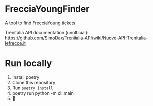 # FrecciaYoungFinder


A tool to find FrecciaYoung tickets


Trenitalia API documentation (unofficial): https://github.com/SimoDax/Trenitalia-API/wiki/Nuove-API-Trenitalia-lefrecce.it

# Run locally

1. Install poetry
2. Clone this repository
3. Run `poetry install`
4. poetry run python -m cli.main
5. 🎉


